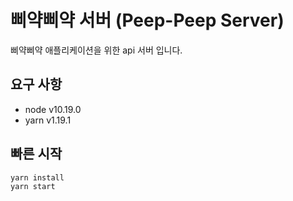 # 삐약삐약 서버 (Peep-Peep Server)
삐약삐약 애플리케이션을 위한 api 서버 입니다. 

## 요구 사항
* node v10.19.0
* yarn v1.19.1

## 빠른 시작
```
yarn install
yarn start
```